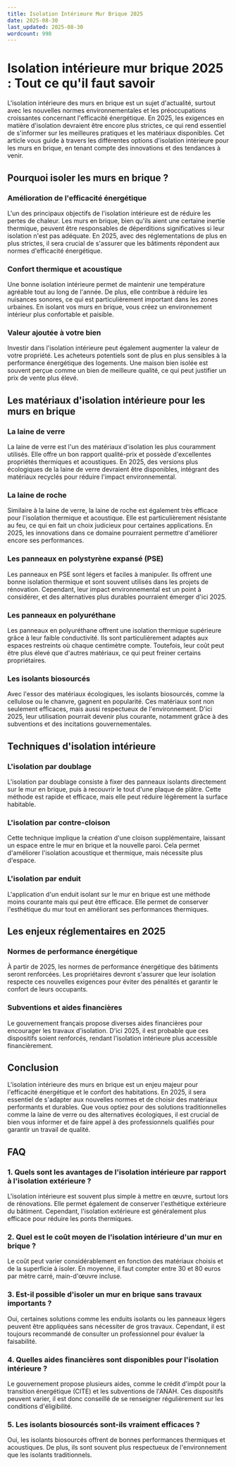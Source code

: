 ```yaml
---
title: Isolation Intérieure Mur Brique 2025
date: 2025-08-30
last_updated: 2025-08-30
wordcount: 998
---
```


# Isolation intérieure mur brique 2025 : Tout ce qu'il faut savoir

L'isolation intérieure des murs en brique est un sujet d'actualité, surtout avec les nouvelles normes environnementales et les préoccupations croissantes concernant l'efficacité énergétique. En 2025, les exigences en matière d'isolation devraient être encore plus strictes, ce qui rend essentiel de s'informer sur les meilleures pratiques et les matériaux disponibles. Cet article vous guide à travers les différentes options d'isolation intérieure pour les murs en brique, en tenant compte des innovations et des tendances à venir.

## Pourquoi isoler les murs en brique ?

### Amélioration de l'efficacité énergétique

L'un des principaux objectifs de l'isolation intérieure est de réduire les pertes de chaleur. Les murs en brique, bien qu'ils aient une certaine inertie thermique, peuvent être responsables de déperditions significatives si leur isolation n'est pas adéquate. En 2025, avec des réglementations de plus en plus strictes, il sera crucial de s'assurer que les bâtiments répondent aux normes d'efficacité énergétique.

### Confort thermique et acoustique

Une bonne isolation intérieure permet de maintenir une température agréable tout au long de l'année. De plus, elle contribue à réduire les nuisances sonores, ce qui est particulièrement important dans les zones urbaines. En isolant vos murs en brique, vous créez un environnement intérieur plus confortable et paisible.

### Valeur ajoutée à votre bien

Investir dans l'isolation intérieure peut également augmenter la valeur de votre propriété. Les acheteurs potentiels sont de plus en plus sensibles à la performance énergétique des logements. Une maison bien isolée est souvent perçue comme un bien de meilleure qualité, ce qui peut justifier un prix de vente plus élevé.

## Les matériaux d'isolation intérieure pour les murs en brique

### La laine de verre

La laine de verre est l'un des matériaux d'isolation les plus couramment utilisés. Elle offre un bon rapport qualité-prix et possède d'excellentes propriétés thermiques et acoustiques. En 2025, des versions plus écologiques de la laine de verre devraient être disponibles, intégrant des matériaux recyclés pour réduire l'impact environnemental.

### La laine de roche

Similaire à la laine de verre, la laine de roche est également très efficace pour l'isolation thermique et acoustique. Elle est particulièrement résistante au feu, ce qui en fait un choix judicieux pour certaines applications. En 2025, les innovations dans ce domaine pourraient permettre d'améliorer encore ses performances.

### Les panneaux en polystyrène expansé (PSE)

Les panneaux en PSE sont légers et faciles à manipuler. Ils offrent une bonne isolation thermique et sont souvent utilisés dans les projets de rénovation. Cependant, leur impact environnemental est un point à considérer, et des alternatives plus durables pourraient émerger d'ici 2025.

### Les panneaux en polyuréthane

Les panneaux en polyuréthane offrent une isolation thermique supérieure grâce à leur faible conductivité. Ils sont particulièrement adaptés aux espaces restreints où chaque centimètre compte. Toutefois, leur coût peut être plus élevé que d'autres matériaux, ce qui peut freiner certains propriétaires.

### Les isolants biosourcés

Avec l'essor des matériaux écologiques, les isolants biosourcés, comme la cellulose ou le chanvre, gagnent en popularité. Ces matériaux sont non seulement efficaces, mais aussi respectueux de l'environnement. D'ici 2025, leur utilisation pourrait devenir plus courante, notamment grâce à des subventions et des incitations gouvernementales.

## Techniques d'isolation intérieure

### L'isolation par doublage

L'isolation par doublage consiste à fixer des panneaux isolants directement sur le mur en brique, puis à recouvrir le tout d'une plaque de plâtre. Cette méthode est rapide et efficace, mais elle peut réduire légèrement la surface habitable.

### L'isolation par contre-cloison

Cette technique implique la création d'une cloison supplémentaire, laissant un espace entre le mur en brique et la nouvelle paroi. Cela permet d'améliorer l'isolation acoustique et thermique, mais nécessite plus d'espace.

### L'isolation par enduit

L'application d'un enduit isolant sur le mur en brique est une méthode moins courante mais qui peut être efficace. Elle permet de conserver l'esthétique du mur tout en améliorant ses performances thermiques.

## Les enjeux réglementaires en 2025

### Normes de performance énergétique

À partir de 2025, les normes de performance énergétique des bâtiments seront renforcées. Les propriétaires devront s'assurer que leur isolation respecte ces nouvelles exigences pour éviter des pénalités et garantir le confort de leurs occupants.

### Subventions et aides financières

Le gouvernement français propose diverses aides financières pour encourager les travaux d'isolation. D'ici 2025, il est probable que ces dispositifs soient renforcés, rendant l'isolation intérieure plus accessible financièrement.

## Conclusion

L'isolation intérieure des murs en brique est un enjeu majeur pour l'efficacité énergétique et le confort des habitations. En 2025, il sera essentiel de s'adapter aux nouvelles normes et de choisir des matériaux performants et durables. Que vous optiez pour des solutions traditionnelles comme la laine de verre ou des alternatives écologiques, il est crucial de bien vous informer et de faire appel à des professionnels qualifiés pour garantir un travail de qualité.

## FAQ

### 1. Quels sont les avantages de l'isolation intérieure par rapport à l'isolation extérieure ?

L'isolation intérieure est souvent plus simple à mettre en œuvre, surtout lors de rénovations. Elle permet également de conserver l'esthétique extérieure du bâtiment. Cependant, l'isolation extérieure est généralement plus efficace pour réduire les ponts thermiques.

### 2. Quel est le coût moyen de l'isolation intérieure d'un mur en brique ?

Le coût peut varier considérablement en fonction des matériaux choisis et de la superficie à isoler. En moyenne, il faut compter entre 30 et 80 euros par mètre carré, main-d'œuvre incluse.

### 3. Est-il possible d'isoler un mur en brique sans travaux importants ?

Oui, certaines solutions comme les enduits isolants ou les panneaux légers peuvent être appliquées sans nécessiter de gros travaux. Cependant, il est toujours recommandé de consulter un professionnel pour évaluer la faisabilité.

### 4. Quelles aides financières sont disponibles pour l'isolation intérieure ?

Le gouvernement propose plusieurs aides, comme le crédit d'impôt pour la transition énergétique (CITE) et les subventions de l'ANAH. Ces dispositifs peuvent varier, il est donc conseillé de se renseigner régulièrement sur les conditions d'éligibilité.

### 5. Les isolants biosourcés sont-ils vraiment efficaces ?

Oui, les isolants biosourcés offrent de bonnes performances thermiques et acoustiques. De plus, ils sont souvent plus respectueux de l'environnement que les isolants traditionnels.